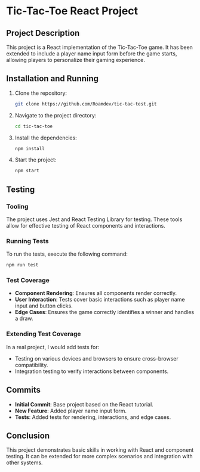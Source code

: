 # Tic-Tac-Toe React Project

## Project Description

This project is a React implementation of the Tic-Tac-Toe game. It has been extended to include a player name input form before the game starts, allowing players to personalize their gaming experience.

## Installation and Running

1. Clone the repository:
   ```bash
   git clone https://github.com/Roamdev/tic-tac-test.git
   ```
2. Navigate to the project directory:
   ```bash
   cd tic-tac-toe
   ```
3. Install the dependencies:
   ```bash
   npm install
   ```
4. Start the project:
   ```bash
   npm start
   ```

## Testing

### Tooling

The project uses Jest and React Testing Library for testing. These tools allow for effective testing of React components and interactions.

### Running Tests

To run the tests, execute the following command:
```bash
npm run test
```

### Test Coverage

- **Component Rendering**: Ensures all components render correctly.
- **User Interaction**: Tests cover basic interactions such as player name input and button clicks.
- **Edge Cases**: Ensures the game correctly identifies a winner and handles a draw.

### Extending Test Coverage

In a real project, I would add tests for:
- Testing on various devices and browsers to ensure cross-browser compatibility.
- Integration testing to verify interactions between components.

## Commits

- **Initial Commit**: Base project based on the React tutorial.
- **New Feature**: Added player name input form.
- **Tests**: Added tests for rendering, interactions, and edge cases.

## Conclusion

This project demonstrates basic skills in working with React and component testing. It can be extended for more complex scenarios and integration with other systems.
